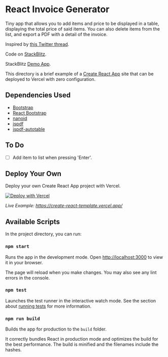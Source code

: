 # React Invoice Generator

Tiny app that allows you to add items and price to be displayed in a table, displaying the total price of said items. You can also delete items from the list, and export a PDF with a detail of the invoice.

Inspired by [this Twitter thread](https://twitter.com/fmontes/status/1535427477459197952).

Code on [StackBlitz](https://stackblitz.com/edit/react-31jrxv?file=src/App.js).

StackBlitz [Demo App](https://react-31jrxv.stackblitz.io).

This directory is a brief example of a [Create React App](https://github.com/facebook/create-react-app) site that can be deployed to Vercel with zero configuration.

## Dependencies Used

- [Bootstrap](https://www.npmjs.com/package/bootstrap)
- [React Bootstrap](https://www.npmjs.com/package/react-bootstrap)
- [nanoid](https://www.npmjs.com/package/nanoid)
- [jspdf](https://www.npmjs.com/package/jspdf)
- [jspdf-autotable](https://www.npmjs.com/package/jspdf-autotable)

## To Do

- [ ] Add item to list when pressing 'Enter'.

## Deploy Your Own

Deploy your own Create React App project with Vercel.

[![Deploy with Vercel](https://vercel.com/button)](https://vercel.com/new/clone?repository-url=https://github.com/vercel/vercel/tree/main/examples/create-react-app&template=create-react-app)

_Live Example: https://create-react-template.vercel.app/_

## Available Scripts

In the project directory, you can run:

### `npm start`

Runs the app in the development mode. Open [http://localhost:3000](http://localhost:3000) to view it in your browser.

The page will reload when you make changes. You may also see any lint errors in the console.

### `npm test`

Launches the test runner in the interactive watch mode. See the section about [running tests](https://facebook.github.io/create-react-app/docs/running-tests) for more information.

### `npm run build`

Builds the app for production to the `build` folder.

It correctly bundles React in production mode and optimizes the build for the best performance. The build is minified and the filenames include the hashes.
